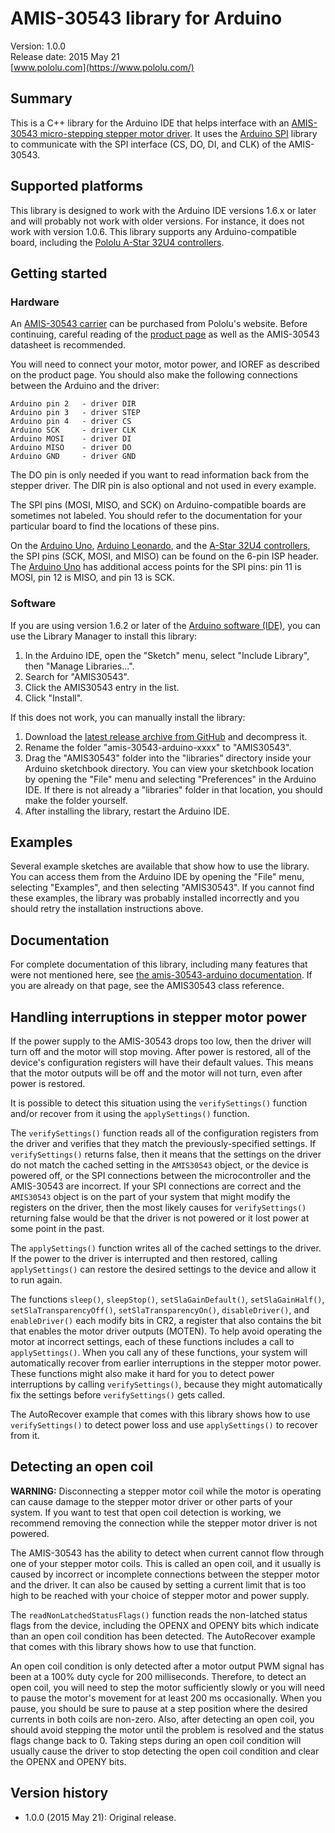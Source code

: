 # AMIS-30543 library for Arduino

Version: 1.0.0<br/>
Release date: 2015 May 21<br/>
[www.pololu.com](https://www.pololu.com/)

## Summary

This is a C++ library for the Arduino IDE that helps interface with an [AMIS-30543 micro-stepping stepper motor driver](https://www.pololu.com/product/2970).  It uses the [Arduino SPI](http://www.arduino.cc/en/Reference/SPI) library to communicate with the SPI interface (CS, DO, DI, and CLK) of the AMIS-30543.

## Supported platforms

This library is designed to work with the Arduino IDE versions 1.6.x or later and will probably not work with older versions.  For instance, it does not work with version 1.0.6.  This library supports any Arduino-compatible board, including the [Pololu A-Star 32U4 controllers](https://www.pololu.com/category/149/a-star-programmable-controllers).

## Getting started

### Hardware

An [AMIS-30543 carrier](https://www.pololu.com/product/2970) can be purchased from Pololu's website.  Before continuing, careful reading of the [product page](https://www.pololu.com/product/2970) as well as the AMIS-30543 datasheet is recommended.

You will need to connect your motor, motor power, and IOREF as described on the product page.  You should also make the following connections between the Arduino and the driver:

    Arduino pin 2   - driver DIR
    Arduino pin 3   - driver STEP
    Arduino pin 4   - driver CS
    Arduino SCK     - driver CLK
    Arduino MOSI    - driver DI
    Arduino MISO    - driver DO
    Arduino GND     - driver GND

The DO pin is only needed if you want to read information back from the stepper driver.  The DIR pin is also optional and not used in every example.

The SPI pins (MOSI, MISO, and SCK) on Arduino-compatible boards are sometimes not labeled.  You should refer to the documentation for your particular board to find the locations of these pins.

On the [Arduino Uno](https://www.pololu.com/product/2191), [Arduino Leonardo](https://www.pololu.com/product/2192), and the [A-Star 32U4 controllers](https://www.pololu.com/category/149/a-star-programmable-controllers), the SPI pins (SCK, MOSI, and MISO) can be found on the 6-pin ISP header.
The [Arduino Uno](https://www.pololu.com/product/2191) has additional access points for the SPI pins: pin 11 is MOSI, pin 12 is MISO, and pin 13 is SCK.

### Software

If you are using version 1.6.2 or later of the [Arduino software (IDE)](http://www.arduino.cc/en/Main/Software), you can use the Library Manager to install this library:

1. In the Arduino IDE, open the "Sketch" menu, select "Include Library", then "Manage Libraries...".
2. Search for "AMIS30543".
3. Click the AMIS30543 entry in the list.
4. Click "Install".

If this does not work, you can manually install the library:

1. Download the [latest release archive from GitHub](https://github.com/pololu/amis-30543-arduino/releases) and decompress it.
2. Rename the folder "amis-30543-arduino-xxxx" to "AMIS30543".
3. Drag the "AMIS30543" folder into the "libraries" directory inside your Arduino sketchbook directory.  You can view your sketchbook location by opening the "File" menu and selecting "Preferences" in the Arduino IDE.  If there is not already a "libraries" folder in that location, you should make the folder yourself.
4. After installing the library, restart the Arduino IDE.

## Examples

Several example sketches are available that show how to use the library. You can
access them from the Arduino IDE by opening the "File" menu, selecting
"Examples", and then selecting "AMIS30543". If you cannot find these
examples, the library was probably installed incorrectly and you should retry
the installation instructions above.

## Documentation

For complete documentation of this library, including many features that were
not mentioned here, see
[the amis-30543-arduino documentation](https://pololu.github.io/amis-30543-arduino/).  If you are already on that page, see the AMIS30543 class reference.

## Handling interruptions in stepper motor power

If the power supply to the AMIS-30543 drops too low, then the driver will turn off and the motor will stop moving.  After power is restored, all of the device's configuration registers will have their default values.  This means that the motor outputs will be off and the motor will not turn, even after power is restored.

It is possible to detect this situation using the `verifySettings()` function and/or recover from it using the `applySettings()` function.

The `verifySettings()` function reads all of the configuration registers from the driver and verifies that they match the previously-specified settings.  If `verifySettings()` returns false, then it means that the settings on the driver do not match the cached setting in the `AMIS30543` object, or the device is powered off, or the SPI connections between the microcontroller and the AMIS-30543 are incorrect.  If your SPI connections are correct and the `AMIS30543` object is on the part of your system that might modify the registers on the driver, then the most likely causes for `verifySettings()` returning false would be that the driver is not powered or it lost power at some point in the past.

The `applySettings()` function writes all of the cached settings to the driver.  If the power to the driver is interrupted and then restored, calling `applySettings()` can restore the desired settings to the device and allow it to run again.

The functions `sleep()`, `sleepStop()`, `setSlaGainDefault()`, `setSlaGainHalf()`, `setSlaTransparencyOff()`, `setSlaTransparencyOn()`, `disableDriver()`, and `enableDriver()` each modify bits in CR2, a register that also contains the bit that enables the motor driver outputs (MOTEN).  To help avoid operating the motor at incorrect settings, each of these functions includes a call to `applySettings()`.  When you call any of these functions, your system will automatically recover from earlier interruptions in the stepper motor power.  These functions might also make it hard for you to detect power interruptions by calling `verifySettings()`, because they might automatically fix the settings before `verifySettings()` gets called.

The AutoRecover example that comes with this library shows how to use `verifySettings()` to detect power loss and use `applySettings()` to recover from it.

## Detecting an open coil

**WARNING:** Disconnecting a stepper motor coil while the motor is operating can cause damage to the stepper motor driver or other parts of your system.  If you want to test that open coil detection is working, we recommend removing the connection while the stepper motor driver is not powered.

The AMIS-30543 has the ability to detect when current cannot flow through one of your stepper motor coils.  This is called an open coil, and it usually is caused by incorrect or incomplete connections between the stepper motor and the driver.  It can also be caused by setting a current limit that is too high to be reached with your choice of stepper motor and power supply.

The `readNonLatchedStatusFlags()` function reads the non-latched status flags from the device, including the OPENX and OPENY bits which indicate than an open coil condition has been detected.  The AutoRecover example that comes with this library shows how to use that function.

An open coil condition is only detected after a motor output PWM signal has been at a 100% duty cycle for 200 milliseconds.  Therefore, to detect an open coil, you will need to step the motor sufficiently slowly or you will need to pause the motor's movement for at least 200 ms occasionally.  When you pause, you should be sure to pause at a step position where the desired currents in both coils are non-zero.  Also, after detecting an open coil, you should avoid stepping the motor until the problem is resolved and the status flags change back to 0.  Taking steps during an open coil condition will usually cause the driver to stop detecting the open coil condition and clear the OPENX and OPENY bits.

## Version history

* 1.0.0 (2015 May 21): Original release.
